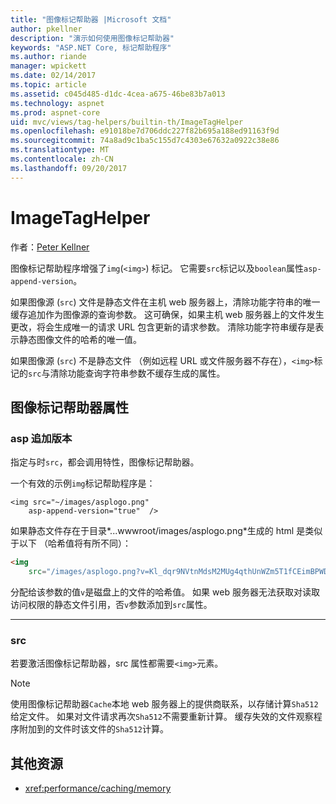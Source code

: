 ```yaml
---
title: "图像标记帮助器 |Microsoft 文档"
author: pkellner
description: "演示如何使用图像标记帮助器"
keywords: "ASP.NET Core, 标记帮助程序"
ms.author: riande
manager: wpickett
ms.date: 02/14/2017
ms.topic: article
ms.assetid: c045d485-d1dc-4cea-a675-46be83b7a013
ms.technology: aspnet
ms.prod: aspnet-core
uid: mvc/views/tag-helpers/builtin-th/ImageTagHelper
ms.openlocfilehash: e91018be7d706ddc227f82b695a188ed91163f9d
ms.sourcegitcommit: 74a8ad9c1ba5c155d7c4303e67632a0922c38e86
ms.translationtype: MT
ms.contentlocale: zh-CN
ms.lasthandoff: 09/20/2017
---
```

# <a name="imagetaghelper"></a>ImageTagHelper

作者：[Peter Kellner](http://peterkellner.net) 

图像标记帮助程序增强了`img`(`<img>`) 标记。 它需要`src`标记以及`boolean`属性`asp-append-version`。

如果图像源 (`src`) 文件是静态文件在主机 web 服务器上，清除功能字符串的唯一缓存追加作为图像源的查询参数。 这可确保，如果主机 web 服务器上的文件发生更改，将会生成唯一的请求 URL 包含更新的请求参数。 清除功能字符串缓存是表示静态图像文件的哈希的唯一值。

如果图像源 (`src`) 不是静态文件 （例如远程 URL 或文件服务器不存在），`<img>`标记的`src`与清除功能查询字符串参数不缓存生成的属性。

## <a name="image-tag-helper-attributes"></a>图像标记帮助器属性


### <a name="asp-append-version"></a>asp 追加版本

指定与时`src`，都会调用特性，图像标记帮助器。

一个有效的示例`img`标记帮助程序是：

```cshtml
<img src="~/images/asplogo.png" 
    asp-append-version="true"  />
```

如果静态文件存在于目录*...wwwroot/images/asplogo.png*生成的 html 是类似于以下 （哈希值将有所不同）：

```html
<img 
    src="/images/asplogo.png?v=Kl_dqr9NVtnMdsM2MUg4qthUnWZm5T1fCEimBPWDNgM"/>
```

分配给该参数的值`v`是磁盘上的文件的哈希值。 如果 web 服务器无法获取对读取访问权限的静态文件引用，否`v`参数添加到`src`属性。

- - -

### <a name="src"></a>src

若要激活图像标记帮助器，src 属性都需要`<img>`元素。 

> [!NOTE]
> 使用图像标记帮助器`Cache`本地 web 服务器上的提供商联系，以存储计算`Sha512`给定文件。 如果对文件请求再次`Sha512`不需要重新计算。 缓存失效的文件观察程序附加到的文件时该文件的`Sha512`计算。

## <a name="additional-resources"></a>其他资源

* <xref:performance/caching/memory>
